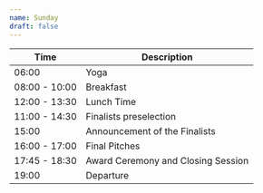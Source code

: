 ```yaml
---
name: Sunday
draft: false
---
```


| Time          | Description                        |
|---------------|------------------------------------|
| 06:00         | Yoga                               |
| 08:00 - 10:00 | Breakfast                          |
| 12:00 - 13:30 | Lunch Time                         |
| 11:00 - 14:30 | Finalists preselection             |
| 15:00         | Announcement of the Finalists      |
| 16:00 - 17:00 | Final Pitches                      |
| 17:45 - 18:30 | Award Ceremony and Closing Session |
| 19:00         | Departure                          |